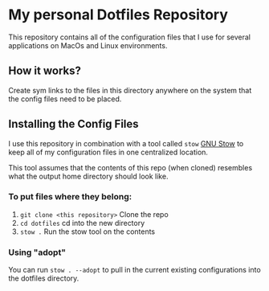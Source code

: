 # My personal Dotfiles Repository

This repository contains all of the configuration files that I use for several applications on MacOs and Linux environments.

## How it works?

Create sym links to the files in this directory anywhere on the system that the config files need to be placed.

## Installing the Config Files

I use this repository in combination with a tool called `stow` [GNU Stow](https://www.gnu.org/software/stow/) to keep all of my configuration files in one centralized location.

This tool assumes that the contents of this repo (when cloned) resembles what the output home directory should look like.

### To put files where they belong:

1. `git clone <this repository>` Clone the repo
2. `cd dotfiles` cd into the new directory 
3. `stow .` Run the stow tool on the contents

### Using "adopt"

You can run `stow . --adopt` to pull in the current existing configurations into the dotfiles directory.
